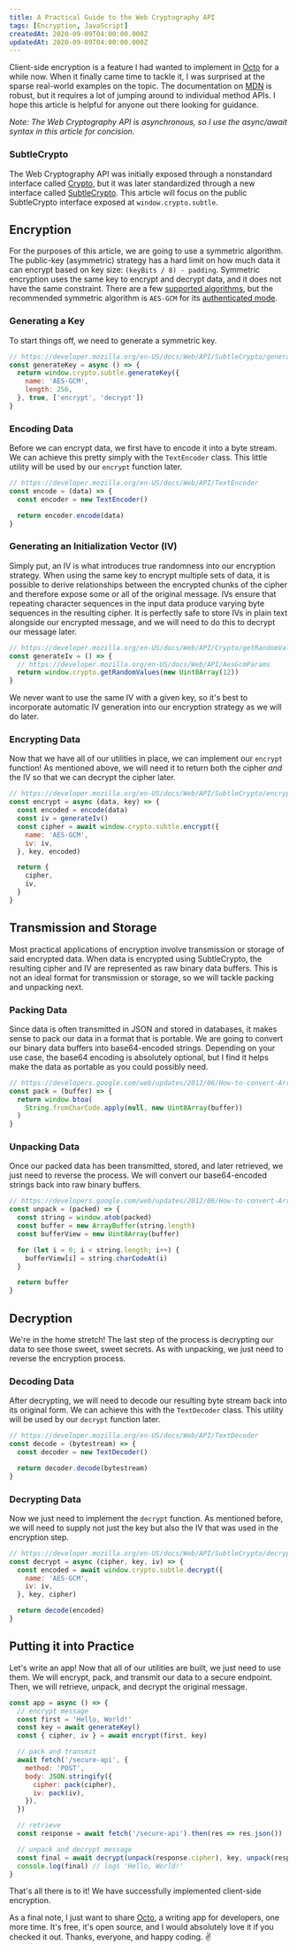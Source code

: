 ```yaml
---
title: A Practical Guide to the Web Cryptography API
tags: [Encryption, JavaScript]
createdAt: 2020-09-09T04:00:00.000Z
updatedAt: 2020-09-09T04:00:00.000Z
---
```


Client-side encryption is a feature I had wanted to implement in [Octo](https://octo.app) for a while now. When it finally came time to tackle it, I was surprised at the sparse real-world examples on the topic. The documentation on [MDN](https://developer.mozilla.org/en-US/) is robust, but it requires a lot of jumping around to individual method APIs. I hope this article is helpful for anyone out there looking for guidance.

*Note: The Web Cryptography API is asynchronous, so I use the async/await syntax in this article for concision.*

<!-- more -->

### SubtleCrypto

The Web Cryptography API was initially exposed through a nonstandard interface called [Crypto](https://developer.mozilla.org/en-US/docs/Web/API/Crypto), but it was later standardized through a new interface called [SubtleCrypto](https://developer.mozilla.org/en-US/docs/Web/API/SubtleCrypto). This article will focus on the public SubtleCrypto interface exposed at `window.crypto.subtle`.

## Encryption

For the purposes of this article, we are going to use a symmetric algorithm. The public-key (asymmetric) strategy has a hard limit on how much data it can encrypt based on key size: `(keyBits / 8) - padding`. Symmetric encryption uses the same key to encrypt and decrypt data, and it does not have the same constraint. There are a few [supported algorithms](https://developer.mozilla.org/en-US/docs/Web/API/SubtleCrypto/encrypt#Supported_algorithms), but the recommended symmetric algorithm is `AES-GCM` for its [authenticated mode](https://en.wikipedia.org/wiki/Authenticated_encryption).

### Generating a Key

To start things off, we need to generate a symmetric key.

```js
// https://developer.mozilla.org/en-US/docs/Web/API/SubtleCrypto/generateKey
const generateKey = async () => {
  return window.crypto.subtle.generateKey({
    name: 'AES-GCM',
    length: 256,
  }, true, ['encrypt', 'decrypt'])
}
```

### Encoding Data

Before we can encrypt data, we first have to encode it into a byte stream. We can achieve this pretty simply with the `TextEncoder` class. This little utility will be used by our `encrypt` function later.

```js
// https://developer.mozilla.org/en-US/docs/Web/API/TextEncoder
const encode = (data) => {
  const encoder = new TextEncoder()

  return encoder.encode(data)
}
```

### Generating an Initialization Vector (IV)

Simply put, an IV is what introduces true randomness into our encryption strategy. When using the same key to encrypt multiple sets of data, it is possible to derive relationships between the encrypted chunks of the cipher and therefore expose some or all of the original message. IVs ensure that repeating character sequences in the input data produce varying byte sequences in the resulting cipher. It is perfectly safe to store IVs in plain text alongside our encrypted message, and we will need to do this to decrypt our message later.

```js
// https://developer.mozilla.org/en-US/docs/Web/API/Crypto/getRandomValues
const generateIv = () => {
  // https://developer.mozilla.org/en-US/docs/Web/API/AesGcmParams
  return window.crypto.getRandomValues(new Uint8Array(12))
}
```

We never want to use the same IV with a given key, so it's best to incorporate automatic IV generation into our encryption strategy as we will do later.

### Encrypting Data

Now that we have all of our utilities in place, we can implement our `encrypt` function! As mentioned above, we will need it to return both the cipher _and_ the IV so that we can decrypt the cipher later.

```js
// https://developer.mozilla.org/en-US/docs/Web/API/SubtleCrypto/encrypt
const encrypt = async (data, key) => {
  const encoded = encode(data)
  const iv = generateIv()
  const cipher = await window.crypto.subtle.encrypt({
    name: 'AES-GCM',
    iv: iv,
  }, key, encoded)

  return {
    cipher,
    iv,
  }
}
```

## Transmission and Storage

Most practical applications of encryption involve transmission or storage of said encrypted data. When data is encrypted using SubtleCrypto, the resulting cipher and IV are represented as raw binary data buffers. This is not an ideal format for transmission or storage, so we will tackle packing and unpacking next.

### Packing Data

Since data is often transmitted in JSON and stored in databases, it makes sense to pack our data in a format that is portable. We are going to convert our binary data buffers into base64-encoded strings. Depending on your use case, the base64 encoding is absolutely optional, but I find it helps make the data as portable as you could possibly need.

```js
// https://developers.google.com/web/updates/2012/06/How-to-convert-ArrayBuffer-to-and-from-String
const pack = (buffer) => {
  return window.btoa(
    String.fromCharCode.apply(null, new Uint8Array(buffer))
  )
}
```

### Unpacking Data

Once our packed data has been transmitted, stored, and later retrieved, we just need to reverse the process. We will convert our base64-encoded strings back into raw binary buffers.

```js
// https://developers.google.com/web/updates/2012/06/How-to-convert-ArrayBuffer-to-and-from-String
const unpack = (packed) => {
  const string = window.atob(packed)
  const buffer = new ArrayBuffer(string.length)
  const bufferView = new Uint8Array(buffer)

  for (let i = 0; i < string.length; i++) {
    bufferView[i] = string.charCodeAt(i)
  }

  return buffer
}
```

## Decryption

We're in the home stretch! The last step of the process is decrypting our data to see those sweet, sweet secrets. As with unpacking, we just need to reverse the encryption process.

### Decoding Data

After decrypting, we will need to decode our resulting byte stream back into its original form. We can achieve this with the `TextDecoder` class. This utility will be used by our `decrypt` function later.

```js
// https://developer.mozilla.org/en-US/docs/Web/API/TextDecoder
const decode = (bytestream) => {
  const decoder = new TextDecoder()

  return decoder.decode(bytestream)
}
```

### Decrypting Data

Now we just need to implement the `decrypt` function. As mentioned before, we will need to supply not just the key but also the IV that was used in the encryption step.

```js
// https://developer.mozilla.org/en-US/docs/Web/API/SubtleCrypto/decrypt
const decrypt = async (cipher, key, iv) => {
  const encoded = await window.crypto.subtle.decrypt({
    name: 'AES-GCM',
    iv: iv,
  }, key, cipher)

  return decode(encoded)
}
```

## Putting it into Practice

Let's write an app! Now that all of our utilities are built, we just need to use them. We will encrypt, pack, and transmit our data to a secure endpoint. Then, we will retrieve, unpack, and decrypt the original message.

```js
const app = async () => {
  // encrypt message
  const first = 'Hello, World!'
  const key = await generateKey()
  const { cipher, iv } = await encrypt(first, key)

  // pack and transmit
  await fetch('/secure-api', {
    method: 'POST',
    body: JSON.stringify({
      cipher: pack(cipher),
      iv: pack(iv),
    }),
  })

  // retrieve
  const response = await fetch('/secure-api').then(res => res.json())

  // unpack and decrypt message
  const final = await decrypt(unpack(response.cipher), key, unpack(response.iv))
  console.log(final) // logs 'Hello, World!'
}
```

That's all there is to it! We have successfully implemented client-side encryption.

As a final note, I just want to share [Octo](https://octo.app), a writing app for developers, one more time. It's free, it's open source, and I would absolutely love it if you checked it out. Thanks, everyone, and happy coding. ✌️
